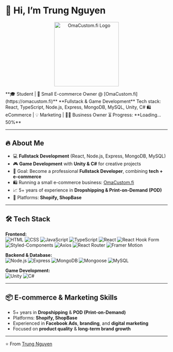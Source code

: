 # 👋 Hi, I’m Trung Nguyen  
<p align="center">
  <img src="https://i.imgur.com/kbNH9ow.jpeg" alt="OmaCustom.fi Logo" width="200"/>
</p>
**🎓 Student | 🚀 Small E-commerce Owner @ [OmaCustom.fi](https://omacustom.fi)**  
**Fullstack & Game Development**  
Tech stack: React, TypeScript, Node.js, Express, MongoDB, MySQL, Unity, C#  
🛍 eCommerce | 💡 Marketing | 🧑‍💼 Business Owner  
⏳ Progress: **Loading... 50%**

---

## 🔥 About Me

- 💻 **Fullstack Development** (React, Node.js, Express, MongoDB, MySQL)  
- 🎮 **Game Development** with **Unity & C#** for creative projects  
- 🚀 Goal: Become a professional **Fullstack Developer**, combining **tech + e-commerce**
- 🛍 Running a small e-commerce business: [OmaCustom.fi](https://omacustom.fi)  
- 📈 5+ years of experience in **Dropshipping & Print-on-Demand (POD)**  
- 🛒 Platforms: **Shopify, ShopBase**  


---

## 🛠 Tech Stack

**Frontend:**  
![HTML](https://img.shields.io/badge/HTML5-E34F26?style=for-the-badge&logo=html5&logoColor=white)
![CSS](https://img.shields.io/badge/CSS3-1572B6?style=for-the-badge&logo=css5&logoColor=white)
![JavaScript](https://img.shields.io/badge/JavaScript-F7DF1E?style=for-the-badge&logo=javascript&logoColor=black)
![TypeScript](https://img.shields.io/badge/TypeScript-007ACC?style=for-the-badge&logo=typescript&logoColor=white)
![React](https://img.shields.io/badge/React-20232A?style=for-the-badge&logo=react&logoColor=61DAFB)
![React Hook Form](https://img.shields.io/badge/React_Hook_Form-EC5990?style=for-the-badge&logo=reacthookform&logoColor=white)
![Styled-Components](https://img.shields.io/badge/styled--components-DB7093?style=for-the-badge&logo=styled-components&logoColor=white)
![Axios](https://img.shields.io/badge/Axios-5A29E4?style=for-the-badge&logo=axios&logoColor=white)
![React Router](https://img.shields.io/badge/React_Router-CA4245?style=for-the-badge&logo=react-router&logoColor=white)
![Framer Motion](https://img.shields.io/badge/Framer_Motion-0055FF?style=for-the-badge&logo=framer&logoColor=white)

**Backend & Database:**  
![Node.js](https://img.shields.io/badge/Node.js-339933?style=for-the-badge&logo=node.js&logoColor=white)
![Express](https://img.shields.io/badge/Express.js-000000?style=for-the-badge&logo=express&logoColor=white)
![MongoDB](https://img.shields.io/badge/MongoDB-47A248?style=for-the-badge&logo=mongodb&logoColor=white)
![Mongoose](https://img.shields.io/badge/Mongoose-800000?style=for-the-badge&logo=mongoose&logoColor=white)
![MySQL](https://img.shields.io/badge/MySQL-4479A1?style=for-the-badge&logo=mysql&logoColor=white)

**Game Development:**  
![Unity](https://img.shields.io/badge/Unity-000000?style=for-the-badge&logo=unity&logoColor=white)
![C#](https://img.shields.io/badge/C%23-239120?style=for-the-badge&logo=c-sharp&logoColor=white)

---

## 📦 E-commerce & Marketing Skills

- 5+ years in **Dropshipping** & **POD (Print-on-Demand)**  
- Platforms: **Shopify, ShopBase**  
- Experienced in **Facebook Ads**, **branding**, and **digital marketing**  
- Focused on **product quality** & **long-term brand growth**

---

⭐️ From [Trung Nguyen](https://github.com/trungnguyen1221999)
